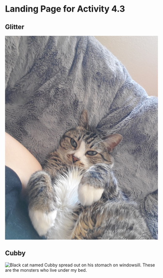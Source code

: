 # Landing Page for Activity 4.3
## Glitter 
![Brown Tabby named Glitter looking up at camera from her back.](https://github.com/RebeccaBerg/RebeccaBerg.github.io/blob/main/20230722_122453.jpg?raw=true)
## Cubby 
![Black cat named Cubby spread out on his stomach on windowsill.](https://github.com/RebeccaBerg/RebeccaBerg.github.io/blob/main/20230901_225841.jpg?raw=true)
These are the monsters who live under my bed.

